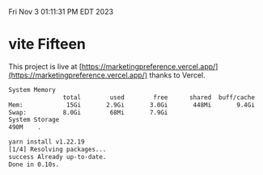 Fri Nov  3 01:11:31 PM EDT 2023

# vite Fifteen


This project is live at [https://marketingpreference.vercel.app/](https://marketingpreference.vercel.app/) thanks to Vercel.

```bash
System Memory
               total        used        free      shared  buff/cache   available
Mem:            15Gi       2.9Gi       3.0Gi       448Mi       9.4Gi        11Gi
Swap:          8.0Gi        68Mi       7.9Gi
System Storage
490M	.
```
```bash
yarn install v1.22.19
[1/4] Resolving packages...
success Already up-to-date.
Done in 0.10s.
```
